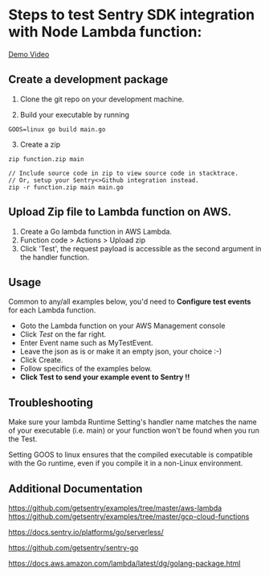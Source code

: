 # Steps to test Sentry SDK integration with Node Lambda function:

[Demo Video](https://www.loom.com/share/e3625614df2f44f3bb96286ad7212f99)

## Create a development package
1. Clone the git repo on your development machine.

2. Build your executable by running

```
GOOS=linux go build main.go
```

3. Create a zip
```
zip function.zip main

// Include source code in zip to view source code in stacktrace.
// Or, setup your Sentry<>Github integration instead.
zip -r function.zip main main.go
```

## Upload Zip file to Lambda function on AWS.

1. Create a Go lambda function in AWS Lambda.
2. Function code > Actions > Upload zip
3. Click 'Test', the request payload is accessible as the second argument in the handler function.

## Usage
Common to any/all examples below, you'd need to __Configure test events__ for each Lambda function. 
 * Goto the Lambda function on your AWS Management console
 * Click *Test* on the far right.
 * Enter Event name such as MyTestEvent.
 * Leave the json as is or make it an empty json, your choice :-)
 * Click Create.
 * Follow specifics of the examples below.
 * __Click Test to send your example event to Sentry !!__

## Troubleshooting
Make sure your lambda Runtime Setting's handler name matches the name of your executable (i.e. main) or your function won't be found when you run the Test.

Setting GOOS to linux ensures that the compiled executable is compatible with the Go runtime, even if you compile it in a non-Linux environment.

## Additional Documentation
https://github.com/getsentry/examples/tree/master/aws-lambda
https://github.com/getsentry/examples/tree/master/gcp-cloud-functions

https://docs.sentry.io/platforms/go/serverless/

https://github.com/getsentry/sentry-go

https://docs.aws.amazon.com/lambda/latest/dg/golang-package.html
